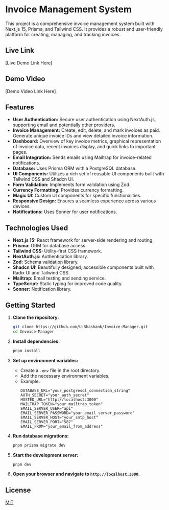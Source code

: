 # Invoice Management System

This project is a comprehensive invoice management system built with Next.js 15, Prisma, and Tailwind CSS. It provides a robust and user-friendly platform for creating, managing, and tracking invoices.

## Live Link

[Live Demo Link Here]

## Demo Video

[Demo Video Link Here]

## Features

-   **User Authentication:** Secure user authentication using NextAuth.js, supporting email and potentially other providers.
-   **Invoice Management:** Create, edit, delete, and mark invoices as paid. Generate unique invoice IDs and view detailed invoice information.
-   **Dashboard:** Overview of key invoice metrics, graphical representation of invoice data, recent invoices display, and quick links to important pages.
-   **Email Integration:** Sends emails using Mailtrap for invoice-related notifications.
-   **Database:** Uses Prisma ORM with a PostgreSQL database.
-   **UI Components:** Utilizes a rich set of reusable UI components built with Tailwind CSS and Shadcn UI.
-   **Form Validation:** Implements form validation using Zod.
-   **Currency Formatting:** Provides currency formatting.
-   **Magic UI:** Custom UI components for specific functionalities.
-   **Responsive Design:** Ensures a seamless experience across various devices.
-   **Notifications:** Uses Sonner for user notifications.

## Technologies Used

-   **Next.js 15:** React framework for server-side rendering and routing.
-   **Prisma:** ORM for database access.
-   **Tailwind CSS:** Utility-first CSS framework.
-   **NextAuth.js:** Authentication library.
-   **Zod:** Schema validation library.
-   **Shadcn UI:** Beautifully designed, accessible components built with Radix UI and Tailwind CSS.
-   **Mailtrap:** Email testing and sending service.
-   **TypeScript:** Static typing for improved code quality.
-   **Sonner:** Notification library.

## Getting Started

1.  **Clone the repository:**

    ```bash
    git clone https://github.com/U-Shashank/Invoice-Manager.git
    cd Invoice-Manager
    ```

2.  **Install dependencies:**

    ```bash
    pnpm install
    ```

3.  **Set up environment variables:**

    -   Create a `.env` file in the root directory.
    -   Add the necessary environment variables.
    -   Example:
        ```
        DATABASE_URL="your_postgresql_connection_string"
        AUTH_SECRET="your_auth_secret"
        HOSTED_URL="http://localhost:3000"
        MAILTRAP_TOKEN="your_mailtrap_token"
        EMAIL_SERVER_USER="api"
        EMAIL_SERVER_PASSWORD="your_email_server_password"
        EMAIL_SERVER_HOST="your_smtp_host"
        EMAIL_SERVER_PORT="587"
        EMAIL_FROM="your_email_from_address"
        ```

4.  **Run database migrations:**

    ```bash
    pnpm prisma migrate dev
    ```

5.  **Start the development server:**

    ```bash
    pnpm dev
    ```

6.  **Open your browser and navigate to `http://localhost:3000`.**

## License

[MIT](LICENSE)
